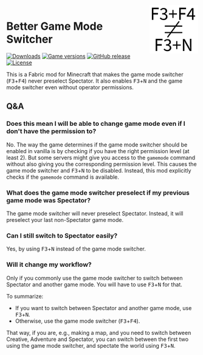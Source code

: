 <img src="src/main/resources/assets/better-game-mode-switcher/icon.png" alt="Better Game Mode Switcher icon" width="128" align="right">

# Better Game Mode Switcher

[![Downloads](https://img.shields.io/modrinth/dt/better-game-mode-switcher)](https://modrinth.com/mod/better-game-mode-switcher)
[![Game versions](https://img.shields.io/modrinth/game-versions/better-game-mode-switcher)](https://modrinth.com/mod/better-game-mode-switcher/versions)
[![GitHub release](https://img.shields.io/github/release/MDLC01/better-game-mode-switcher-mc)](https://github.com/MDLC01/better-game-mode-switcher-mc/releases/latest)
[![License](https://img.shields.io/github/license/MDLC01/better-game-mode-switcher-mc)](UNLICENSE)

This is a Fabric mod for Minecraft that makes the game mode switcher (<kbd>F3</kbd>+<kbd>F4</kbd>) never preselect Spectator. It also enables <kbd>F3</kbd>+<kbd>N</kbd> and the game mode switcher even without operator permissions.

## Q&A

### Does this mean I will be able to change game mode even if I don't have the permission to?

No. The way the game determines if the game mode switcher should be enabled in vanilla is by checking if you have the right permission level (at least 2). But some servers might give you access to the `gamemode` command without also giving you the corresponding permission level. This causes the game mode switcher and <kbd>F3</kbd>+<kbd>N</kbd> to be disabled. Instead, this mod explicitly checks if the `gamemode` command is available.

### What does the game mode switcher preselect if my previous game mode was Spectator?

The game mode switcher will never preselect Spectator. Instead, it will preselect your last non-Spectator game mode.

### Can I still switch to Spectator easily?

Yes, by using <kbd>F3</kbd>+<kbd>N</kbd> instead of the game mode switcher.

### Will it change my workflow?

Only if you commonly use the game mode switcher to switch between Spectator and another game mode. You will have to use <kbd>F3</kbd>+<kbd>N</kbd> for that.

To summarize:
- If you want to switch between Spectator and another game mode, use <kbd>F3</kbd>+<kbd>N</kbd>.
- Otherwise, use the game mode switcher (<kbd>F3</kbd>+<kbd>F4</kbd>).

That way, if you are, e.g., making a map, and you need to switch between Creative, Adventure and Spectator, you can switch between the first two using the game mode switcher, and spectate the world using <kbd>F3</kbd>+<kbd>N</kbd>.
